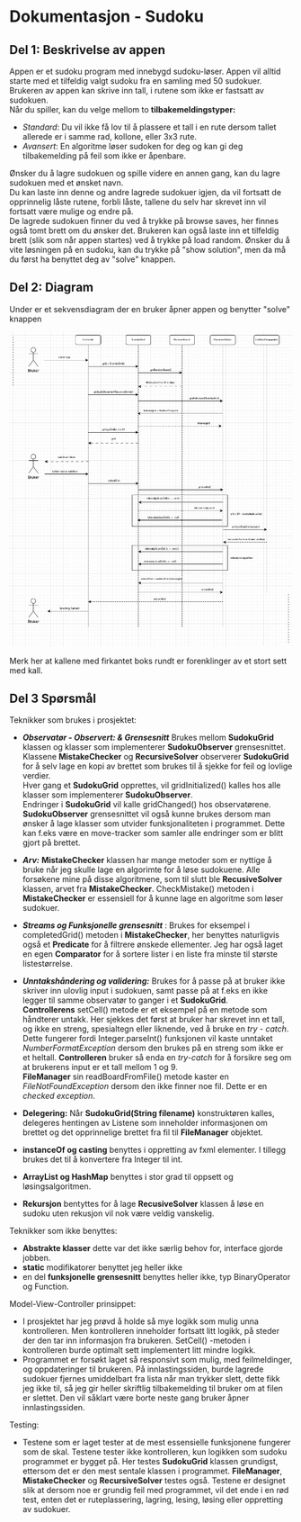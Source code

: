 # Dokumentasjon - Sudoku 

## Del 1: Beskrivelse av appen

Appen er et sudoku program med innebygd sudoku-løser.
Appen vil alltid starte med et tilfeldig valgt sudoku fra en samling med 50 sudokuer.  
Brukeren av appen kan skrive inn tall, i rutene som ikke er fastsatt av sudokuen.  
Når du spiller, kan du velge mellom to **tilbakemeldingstyper:**
- *Standard*: Du vil ikke få lov til å plassere et tall i en rute dersom tallet allerede er i samme rad, kollone, eller 3x3 rute.
- *Avansert*: En algoritme løser sudoken for deg og kan gi deg tilbakemelding på feil som ikke er åpenbare.

Ønsker du å lagre sudokuen og spille videre en annen gang, kan du lagre sudokuen med et ønsket navn.  
Du kan laste inn denne og andre lagrede sudokuer igjen, da vil fortsatt de opprinnelig låste rutene, forbli låste, tallene du selv har skrevet inn vil fortsatt være mulige og endre på.  
De lagrede sudokuen finner du ved å trykke på browse saves, her finnes også tomt brett om du ønsker det. Brukeren kan også laste inn et tilfeldig brett (slik som når appen startes) ved å trykke på load random. 
Ønsker du å vite løsningen på en sudoku, kan du trykke på "show solution", men da må du først ha benyttet deg av "solve" knappen.  

## Del 2: Diagram
Under er et sekvensdiagram der en bruker åpner appen og benytter "solve" knappen 

![](/assets/Sudoku%20sekvensdiagram.jpg)

Merk her at kallene med firkantet boks rundt er forenklinger av et stort sett med kall.

## Del 3 Spørsmål

Teknikker som brukes i prosjektet:
- ***Observatør - Observert: & Grensesnitt*** Brukes mellom **SudokuGrid** klassen og klasser som implementerer **SudokuObserver** grensesnittet.  
Klassene **MistakeChecker** og **RecursiveSolver** observerer **SudokuGrid** for å selv lage en kopi av brettet som brukes til å sjekke for feil og lovlige verdier.  
Hver gang et **SudokuGrid** opprettes, vil gridInitialized() kalles hos alle klasser som implementerer **SudokuObserver**.  
Endringer i **SudokuGrid** vil kalle gridChanged() hos observatørene.
**SudokuObserver** grensesnittet vil også kunne brukes dersom man ønsker å lage klasser som utvider funksjonaliteten i programmet. Dette kan f.eks være en move-tracker som samler alle endringer som er blitt gjort på brettet. 

- ***Arv:*** **MistakeChecker** klassen har mange metoder som er nyttige å bruke når jeg skulle lage en algorimte for å løse sudokuene. Alle forsøkene mine på disse algoritmene, som til slutt ble **RecusiveSolver** klassen, arvet fra **MistakeChecker**. CheckMistake() metoden i **MistakeChecker** er essensiell for å kunne lage en algoritme som løser sudokuer.

- ***Streams og Funksjonelle grensesnitt*** : Brukes for eksempel i completedGrid() metoden i **MistakeChecker**, her benyttes naturligvis også et **Predicate** for å filtrere ønskede ellementer. Jeg har også laget en egen **Comparator** for å sortere lister i en liste fra minste til største listestørrelse.

- ***Unntakshåndering og validering:*** Brukes for å passe på at bruker ikke skriver inn ulovlig input i sudokuen, samt passe på at f.eks en ikke legger til samme observatør to ganger i et **SudokuGrid**.  
 **Controllerens** setCell() metode er et eksempel på en metode som håndterer untakk. Her sjekkes det først at bruker har skrevet inn et tall, og ikke en streng, spesialtegn eller liknende, ved å bruke en *try - catch*. Dette fungerer fordi Integer.parseInt() funksjonen vil kaste unntaket *NumberFormatException* dersom den brukes på en streng som ikke er et heltall. **Controlleren** bruker så enda en *try-catch* for å forsikre seg om at brukerens input er et tall mellom 1 og 9.  
 **FileManager** sin readBoardFromFile() metode kaster en *FileNotFoundException* dersom den ikke finner noe fil. Dette er en *checked exception*.

- **Delegering:** Når **SudokuGrid(String filename)** konstruktøren kalles, delegeres hentingen av Listene som inneholder informasjonen om brettet og det opprinnelige brettet fra fil til **FileManager** objektet. 

- **instanceOf og casting** benyttes i oppretting av fxml elementer. I tillegg brukes det til å konvertere fra Integer til int.
- **ArrayList og HashMap** benyttes i stor grad til oppsett og løsingsalgoritmen.
- **Rekursjon** bentyttes for å lage **RecusiveSolver** klassen å løse en sudoku uten rekusjon vil nok være veldig vanskelig.


Teknikker som ikke benyttes:
- **Abstrakte klasser** dette var det ikke særlig behov for, interface gjorde jobben.
- **static** modifikatorer benyttet jeg heller ikke
- en del **funksjonelle grensesnitt** benyttes heller ikke, typ BinaryOperator og Function.

Model-View-Controller prinsippet:
- I prosjektet har jeg prøvd å holde så mye logikk som mulig unna kontrolleren. Men kontrolleren inneholder fortsatt litt logikk, på steder der den tar inn informasjon fra brukeren. SetCell() -metoden i kontrolleren burde optimalt sett implementert litt mindre logikk.
- Programmet er forsøkt laget så responsivt som mulig, med feilmeldinger, og oppdateringer til brukeren. På innlastingssiden, burde lagrede sudokuer fjernes umiddelbart fra lista når man trykker slett, dette fikk jeg ikke til, så jeg gir heller skriftlig tilbakemelding til bruker om at filen er slettet.
Den vil såklart være borte neste gang bruker åpner innlastingssiden.

Testing:
- Testene som er laget tester at de mest essensielle funksjonene fungerer som de skal. Testene tester ikke kontrolleren, kun logikken som sudoku programmet er bygget på. Her testes **SudokuGrid** klassen grundigst, ettersom det er den mest sentale klassen i programmet. **FileManager**, **MistakeChecker** og **RecursiveSolver** testes også. Testene er designet slik at dersom noe er grundig feil med programmet, vil det ende i en rød test, enten det er ruteplassering, lagring, lesing, løsing eller oppretting av sudokuer.  



